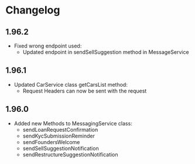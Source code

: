 # Changelog

## 1.96.2

* Fixed wrong endpoint used:
  * Updated endpoint in sendSellSuggestion method in MessageService

## 1.96.1

* Updated CarService class getCarsList method:
  * Request Headers can now be sent with the request


## 1.96.0

* Added new Methods to MessagingService class:
  * sendLoanRequestConfirmation
  * sendKycSubmissionReminder
  * sendFoundersWelcome
  * sendSellSuggestionNotification
  * sendRestructureSuggestionNotification
